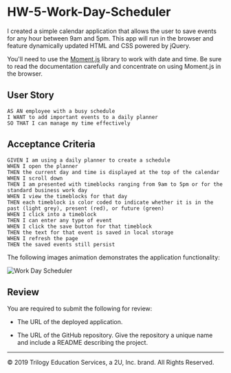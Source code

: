 # HW-5-Work-Day-Scheduler

I created a simple calendar application that allows the user to save events for any hour between 9am and 5pm. This app will run in the browser and feature dynamically updated HTML and CSS powered by jQuery.

You'll need to use the [Moment.js](https://momentjs.com/) library to work with date and time. Be sure to read the documentation carefully and concentrate on using Moment.js in the browser.

## User Story

```
AS AN employee with a busy schedule
I WANT to add important events to a daily planner
SO THAT I can manage my time effectively
```

## Acceptance Criteria

```
GIVEN I am using a daily planner to create a schedule
WHEN I open the planner
THEN the current day and time is displayed at the top of the calendar
WHEN I scroll down
THEN I am presented with timeblocks ranging from 9am to 5pm or for the standard business work day
WHEN I view the timeblocks for that day
THEN each timeblock is color coded to indicate whether it is in the past (light grey), present (red), or future (green)
WHEN I click into a timeblock
THEN I can enter any type of event
WHEN I click the save button for that timeblock
THEN the text for that event is saved in local storage
WHEN I refresh the page
THEN the saved events still persist
```

The following images animation demonstrates the application functionality:

![Work Day Scheduler](https://user-images.githubusercontent.com/65740432/93518575-fc804a80-f8fa-11ea-8ec3-8795fc7e3d2f.png)

## Review

You are required to submit the following for review:

* The URL of the deployed application.

* The URL of the GitHub repository. Give the repository a unique name and include a README describing the project.

- - -
© 2019 Trilogy Education Services, a 2U, Inc. brand. All Rights Reserved.
